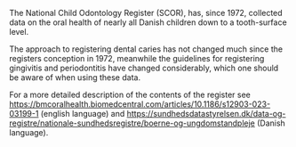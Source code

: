 The National Child Odontology Register (SCOR), has, since 1972, collected data on the oral health of nearly all Danish children down to a tooth-surface level. 

The approach to registering dental caries has not changed much since the registers conception in 1972, meanwhile the guidelines for registering gingivitis and periodontitis have changed considerably, which one should be aware of when using these data.

For a more detailed description of the contents of the register see https://bmcoralhealth.biomedcentral.com/articles/10.1186/s12903-023-03199-1 (english language) and https://sundhedsdatastyrelsen.dk/data-og-registre/nationale-sundhedsregistre/boerne-og-ungdomstandpleje (Danish language).

